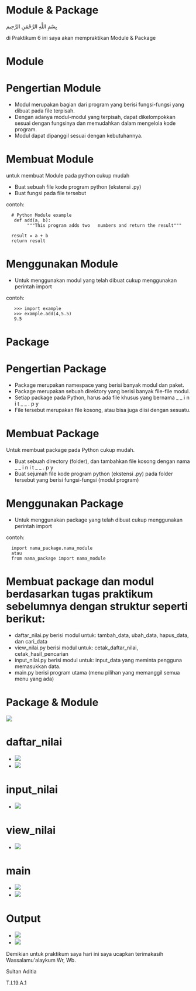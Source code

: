 # Module & Package

بِسْمِ اللَّهِ الرَّحْمَنِ الرَّحِيم

di Praktikum 6 ini saya akan mempraktikan Module & Package

# Module
# Pengertian Module
- Modul merupakan bagian dari program yang berisi fungsi-fungsi yang dibuat pada file terpisah.
- Dengan adanya modul-modul yang terpisah, dapat dikelompokkan sesuai dengan fungsinya dan memudahkan dalam mengelola kode program.
- Modul dapat dipanggil sesuai dengan kebutuhannya.

# Membuat Module
untuk membuat Module pada python cukup mudah
- Buat sebuah file kode program python (ekstensi .py)
- Buat fungsi pada file tersebut

contoh:

      # Python Module example 
       def add(a, b):
            """This program adds two   numbers and return the result"""
      
      result = a + b   
      return result
# Menggunakan Module
- Untuk menggunakan modul yang telah dibuat cukup menggunakan perintah import

contoh:

       >>> import example
       >>> example.add(4,5.5)
       9.5
    
# Package
# Pengertian Package
- Package merupakan namespace yang berisi banyak modul dan paket.
- Package merupakan sebuah direktory yang berisi banyak file-file modul.
- Setiap package pada Python, harus ada file khusus yang bernama _ _ i n i t _ _ . p y 
- File tersebut merupakan file kosong, atau bisa juga diisi dengan sesuatu.

# Membuat Package
Untuk membuat package pada Python cukup mudah. 
- Buat sebuah directory (folder), dan tambahkan file kosong dengan nama _ _ i n i t _ _ . p y 
- Buat sejumah file kode program python (ekstensi .py) pada folder tersebut yang berisi fungsi-fungsi (modul program)

# Menggunakan Package
- Untuk menggunakan package yang telah dibuat cukup menggunakan perintah import

contoh:
    
      import nama_package.nama_module
      atau 
      from nama_package import nama_module
    
# Membuat package dan modul berdasarkan tugas praktikum sebelumnya dengan struktur seperti berikut: 
-  daftar_nilai.py berisi modul untuk: tambah_data, ubah_data, hapus_data, dan cari_data
-  view_nilai.py berisi modul untuk: cetak_daftar_nilai, cetak_hasil_pencarian 
-  input_nilai.py berisi modul untuk: input_data yang meminta pengguna memasukkan data. 
-  main.py berisi program utama (menu pilihan yang memanggil semua menu yang ada)

# Package & Module
![](https://github.com/aditya-sultan/Tugas7_Praktikum6/blob/master/Capture.PNG)

# daftar_nilai
- ![](https://github.com/aditya-sultan/Tugas7_Praktikum6/blob/master/Capture1.PNG)
- ![](https://github.com/aditya-sultan/Tugas7_Praktikum6/blob/master/Capture2.PNG)

# input_nilai
- ![](https://github.com/aditya-sultan/Tugas7_Praktikum6/blob/master/Capture3.PNG)

# view_nilai
- ![](https://github.com/aditya-sultan/Tugas7_Praktikum6/blob/master/Capture4.PNG)

# main
- ![](https://github.com/aditya-sultan/Tugas7_Praktikum6/blob/master/Capture5.PNG)
- ![](https://github.com/aditya-sultan/Tugas7_Praktikum6/blob/master/Capture6.PNG)

# Output
- ![](https://github.com/aditya-sultan/Tugas7_Praktikum6/blob/master/Capture7.PNG)
- ![](https://github.com/aditya-sultan/Tugas7_Praktikum6/blob/master/Capture8.PNG)


Demikian untuk praktikum saya hari ini saya ucapkan terimakasih
Wassalamu'alaykum Wr, Wb.

Sultan Aditia

T.I.19.A.1
